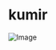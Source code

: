 # kumir
![Image](https://sun9-55.userapi.com/impg/J4NsJxDR86RsMJ8ATDqLGUXU7rx-ULGnXQqgPg/CutcMYlgDBY.jpg?size=1920x1017&quality=96&proxy=1&sign=0b9e3da0c9fbdc528c0803ff73fc5791)
